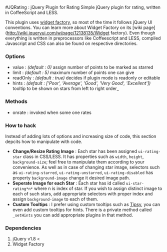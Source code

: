 #JQRating : jQuery Plugin for Rating
Simple jQuery plugin for rating, written in CoffeeScript and LESS.

This plugin uses [widget factory](http://api.jqueryui.com/jQuery.widget), so most of the time it follows jQuery UI conventions. You can learn more about Widget Factory on its [wiki page](http://wiki.jqueryui.com/w/page/12138135/Widget factory). Even though everything is written in preprocessors like Coffeescript and LESS, compiled Javascript and CSS can also be found on respective directories.

### Options
* value    : _(default : 0)_ assign number of points to be marked as starred
* limit    : _(default : 5)_ maximum number of points one can give
* readOnly : _(default : true)_ decides if plugin mode is readonly or editable
* hints    : _(default : ['Poor', 'Average', 'Good', 'Very Good', 'Excellent'])_ tooltip to be shown on stars from left to right order_

### Methods
* onrate : invoked when some one rates

### How to hack
Instead of adding lots of options and increasing size of code, this section depcits how to manipulate with code.
* **Change/Resize Rating Image** : Each star has been assigned `ui-rating-star` class in CSS/LESS. It has properties such as `width`, `height`, `background-size`; feel free to manipulate them according to your convenience. As well as in case of changing star image, selectors such as `ui-rating-starred`, `ui-rating-unstarred`, `ui-rating-disabled` has property `background-image` change it desired image path.
* **Seperate Image for each Star** : Each star has id called `ui-star-rating*n*` where n is index of star. If you wish to assign distinct image to each of such stars, add appropriate selectors with proper index and assign `background-image` to each of them.
* **Custom Tooltips** : I prefer using custom tooltips such as [Tipsy](http://onehackoranother.com/projects/jquery/tipsy/), you can even add custom tooltips for hints. There is a private method called `_setHints` you can add appropriate plugins in that method.

### Dependencies
1.  jQuery v1.8 <
2.  Widget Factory